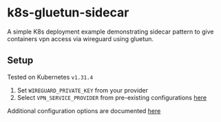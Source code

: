 # k8s-gluetun-sidecar
A simple K8s deployment example demonstrating sidecar pattern to give containers vpn access via wireguard using gluetun. 


## Setup
Tested on Kubernetes `v1.31.4`
1. Set `WIREGUARD_PRIVATE_KEY` from your provider 
2. Select `VPN_SERVICE_PROVIDER` from pre-existing configurations [here](https://github.com/qdm12/gluetun/tree/master/internal/provider)

Additional configuration options are documented [here](https://github.com/qdm12/gluetun-wiki/tree/main/setup/options)